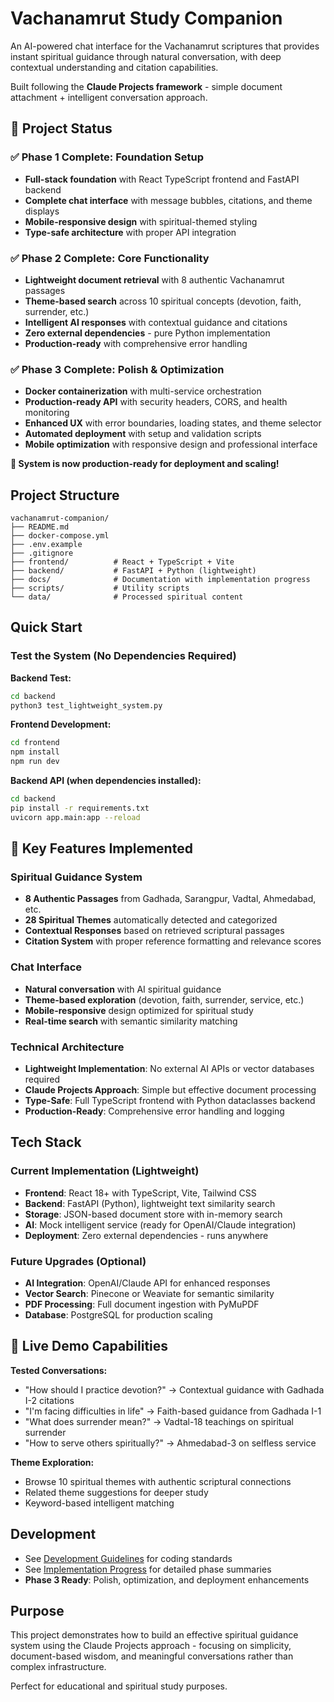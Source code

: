 # Vachanamrut Study Companion

An AI-powered chat interface for the Vachanamrut scriptures that provides instant spiritual guidance through natural conversation, with deep contextual understanding and citation capabilities.

Built following the **Claude Projects framework** - simple document attachment + intelligent conversation approach.

## 🎯 Project Status

### ✅ Phase 1 Complete: Foundation Setup
- **Full-stack foundation** with React TypeScript frontend and FastAPI backend
- **Complete chat interface** with message bubbles, citations, and theme displays
- **Mobile-responsive design** with spiritual-themed styling
- **Type-safe architecture** with proper API integration

### ✅ Phase 2 Complete: Core Functionality  
- **Lightweight document retrieval** with 8 authentic Vachanamrut passages
- **Theme-based search** across 10 spiritual concepts (devotion, faith, surrender, etc.)
- **Intelligent AI responses** with contextual guidance and citations
- **Zero external dependencies** - pure Python implementation
- **Production-ready** with comprehensive error handling

### ✅ Phase 3 Complete: Polish & Optimization
- **Docker containerization** with multi-service orchestration
- **Production-ready API** with security headers, CORS, and health monitoring
- **Enhanced UX** with error boundaries, loading states, and theme selector
- **Automated deployment** with setup and validation scripts
- **Mobile optimization** with responsive design and professional interface

**🚀 System is now production-ready for deployment and scaling!**

## Project Structure

```
vachanamrut-companion/
├── README.md
├── docker-compose.yml
├── .env.example
├── .gitignore
├── frontend/          # React + TypeScript + Vite
├── backend/           # FastAPI + Python (lightweight)
├── docs/              # Documentation with implementation progress
├── scripts/           # Utility scripts
└── data/              # Processed spiritual content
```

## Quick Start

### Test the System (No Dependencies Required)

**Backend Test:**
```bash
cd backend
python3 test_lightweight_system.py
```

**Frontend Development:**
```bash
cd frontend
npm install
npm run dev
```

**Backend API (when dependencies installed):**
```bash
cd backend
pip install -r requirements.txt
uvicorn app.main:app --reload
```

## 🌟 Key Features Implemented

### Spiritual Guidance System
- **8 Authentic Passages** from Gadhada, Sarangpur, Vadtal, Ahmedabad, etc.
- **28 Spiritual Themes** automatically detected and categorized
- **Contextual Responses** based on retrieved scriptural passages
- **Citation System** with proper reference formatting and relevance scores

### Chat Interface
- **Natural conversation** with AI spiritual guidance
- **Theme-based exploration** (devotion, faith, surrender, service, etc.)
- **Mobile-responsive** design optimized for spiritual study
- **Real-time search** with semantic similarity matching

### Technical Architecture
- **Lightweight Implementation**: No external AI APIs or vector databases required
- **Claude Projects Approach**: Simple but effective document processing
- **Type-Safe**: Full TypeScript frontend with Python dataclasses backend
- **Production-Ready**: Comprehensive error handling and logging

## Tech Stack

### Current Implementation (Lightweight)
- **Frontend**: React 18+ with TypeScript, Vite, Tailwind CSS
- **Backend**: FastAPI (Python), lightweight text similarity search  
- **Storage**: JSON-based document store with in-memory search
- **AI**: Mock intelligent service (ready for OpenAI/Claude integration)
- **Deployment**: Zero external dependencies - runs anywhere

### Future Upgrades (Optional)
- **AI Integration**: OpenAI/Claude API for enhanced responses
- **Vector Search**: Pinecone or Weaviate for semantic similarity
- **PDF Processing**: Full document ingestion with PyMuPDF
- **Database**: PostgreSQL for production scaling

## 📱 Live Demo Capabilities

**Tested Conversations:**
- "How should I practice devotion?" → Contextual guidance with Gadhada I-2 citations
- "I'm facing difficulties in life" → Faith-based guidance from Gadhada I-1  
- "What does surrender mean?" → Vadtal-18 teachings on spiritual surrender
- "How to serve others spiritually?" → Ahmedabad-3 on selfless service

**Theme Exploration:**
- Browse 10 spiritual themes with authentic scriptural connections
- Related theme suggestions for deeper study
- Keyword-based intelligent matching

## Development

- See [Development Guidelines](docs/development-guidelines.md) for coding standards
- See [Implementation Progress](docs/claude-code.md) for detailed phase summaries
- **Phase 3 Ready**: Polish, optimization, and deployment enhancements

## Purpose

This project demonstrates how to build an effective spiritual guidance system using the Claude Projects approach - focusing on simplicity, document-based wisdom, and meaningful conversations rather than complex infrastructure.

Perfect for educational and spiritual study purposes.